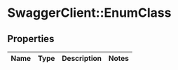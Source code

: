 # SwaggerClient::EnumClass

## Properties
Name | Type | Description | Notes
------------ | ------------- | ------------- | -------------

